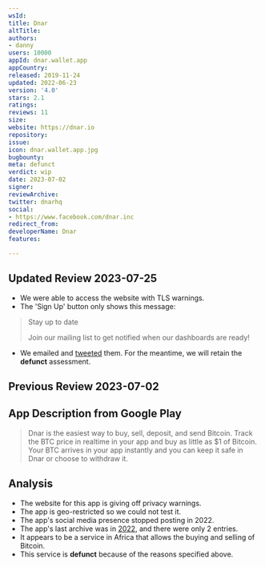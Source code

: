 ```yaml
---
wsId: 
title: Dnar
altTitle: 
authors:
- danny
users: 10000
appId: dnar.wallet.app
appCountry: 
released: 2019-11-24
updated: 2022-06-23
version: '4.0'
stars: 2.1
ratings: 
reviews: 11
size: 
website: https://dnar.io
repository: 
issue: 
icon: dnar.wallet.app.jpg
bugbounty: 
meta: defunct
verdict: wip
date: 2023-07-02
signer: 
reviewArchive: 
twitter: dnarhq
social:
- https://www.facebook.com/dnar.inc
redirect_from: 
developerName: Dnar
features: 

---
```


## Updated Review 2023-07-25

- We were able to access the website with TLS warnings. 
- The 'Sign Up' button only shows this message: 

> Stay up to date
>
> Join our mailing list to get notified when our dashboards are ready!

- We emailed and [tweeted](https://twitter.com/BitcoinWalletz/status/1675366367082496001) them. For the meantime, we will retain the **defunct** assessment.

## Previous Review 2023-07-02

## App Description from Google Play

> Dnar is the easiest way to buy, sell, deposit, and send Bitcoin. Track the BTC price in realtime in your app and buy as little as $1 of Bitcoin. Your BTC arrives in your app instantly and you can keep it safe in Dnar or choose to withdraw it.

## Analysis

- The website for this app is giving off privacy warnings.
- The app is geo-restricted so we could not test it.
- The app's social media presence stopped posting in 2022.
- The app's last archive was in [2022](https://web.archive.org/web/20220625034823/https://www.dnar.io/), and there were only 2 entries.
- It appears to be a service in Africa that allows the buying and selling of Bitcoin.
- This service is **defunct** because of the reasons specified above.
